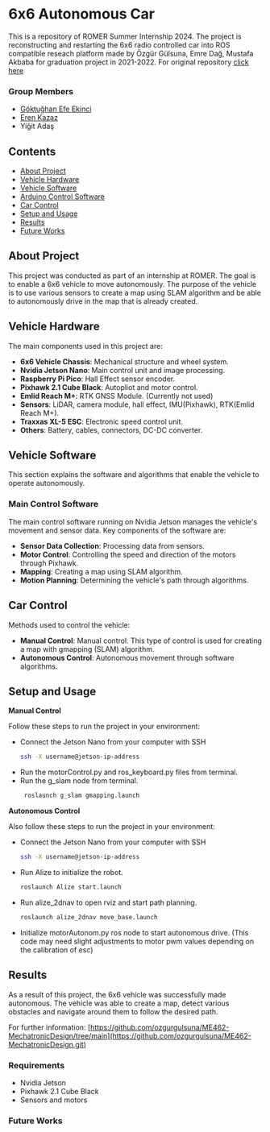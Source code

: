 # 6x6 Autonomous Car
This is a repository of ROMER Summer Internship 2024. The project is reconstructing and restarting the 6x6 radio controlled car into ROS compatible reseach platform made by Özgür Gülsuna, Emre Dağ, Mustafa Akbaba for graduation project in 2021-2022. For original repository [click here](https://github.com/ozgurgulsuna/ME462-MechatronicDesign.git)


### Group Members
- [Göktuğhan Efe Ekinci](https://github.com/efeekinci)
- [Eren Kazaz](https://github.com/ernkazaz)
- Yiğit Adaş
## Contents
- [About Project](#about-project)
- [Vehicle Hardware](#vehicle-hardware)
- [Vehicle Software](#vehicle-software)
- [Arduino Control Software](#arduino-control-software)
- [Car Control](#car-control)
- [Setup and Usage](#setup-and-usage)
- [Results](#results)
- [Future Works](#future-works)

## About Project
This project was conducted as part of an internship at ROMER. The goal is to enable a 6x6 vehicle to move autonomously. The purpose of the vehicle is to use various sensors to create a map using SLAM algorithm and be able to autonomously drive in the map that is already created.

## Vehicle Hardware
The main components used in this project are:
- **6x6 Vehicle Chassis**: Mechanical structure and wheel system.
- **Nvidia Jetson Nano**: Main control unit and image processing.
- **Raspberry Pi Pico**: Hall Effect sensor encoder.
- **Pixhawk 2.1 Cube Black**: Autopliot and motor control.
- **Emlid Reach M+**: RTK GNSS Module. (Currently not used)
- **Sensors**: LiDAR, camera module, hall effect, IMU(Pixhawk), RTK(Emlid Reach M+).
- **Traxxas XL-5 ESC**: Electronic speed control unit.
- **Others**: Battery, cables, connectors, DC-DC converter.

## Vehicle Software
This section explains the software and algorithms that enable the vehicle to operate autonomously.
### Main Control Software
The main control software running on Nvidia Jetson manages the vehicle's movement and sensor data. Key components of the software are:
- **Sensor Data Collection**: Processing data from sensors.
- **Motor Control**: Controlling the speed and direction of the motors through Pixhawk.
- **Mapping**: Creating a map using SLAM algorithm.
- **Motion Planning**: Determining the vehicle's path through algorithms.

## Car Control
Methods used to control the vehicle:
- **Manual Control**: Manual control. This type of control is used for creating a map with gmapping (SLAM) algorithm.
- **Autonomous Control**: Autonomous movement through software algorithms.

## Setup and Usage
**Manual Control**

Follow these steps to run the project in your environment:
- Connect the Jetson Nano from your computer with SSH
   ```sh
   ssh -X username@jetson-ip-address
   ```
- Run the motorControl.py and ros_keyboard.py files from terminal.
- Run the g_slam node from terminal.
  ```sh
   roslaunch g_slam gmapping.launch
   ```
**Autonomous Control**

Also follow these steps to run the project in your environment:
- Connect the Jetson Nano from your computer with SSH
   ```sh
   ssh -X username@jetson-ip-address
   ```
- Run Alize to initialize the robot.
   ```sh
   roslaunch Alize start.launch
   ```
- Run alize_2dnav to open rviz and start path planning.
   ```sh
   roslaunch alize_2dnav move_base.launch
   ```
- Initialize motorAutonom.py ros node to start autonomous drive. (This code may need slight adjustments to motor pwm values depending on the calibration of esc)

## Results
As a result of this project, the 6x6 vehicle was successfully made autonomous. The vehicle was able to create a map, detect various obstacles and navigate around them to follow the desired path.

For further information: [https://github.com/ozgurgulsuna/ME462-MechatronicDesign/tree/main](https://github.com/ozgurgulsuna/ME462-MechatronicDesign.git)
### Requirements
- Nvidia Jetson
- Pixhawk 2.1 Cube Black
- Sensors and motors
### Future Works

  

